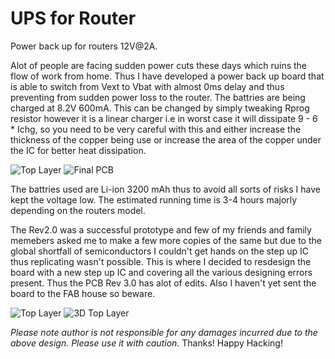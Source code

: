 # UPS for Router
Power back up for routers 12V@2A.

Alot of people are facing sudden power cuts these days which ruins the flow of work from home.
Thus I have developed a power back up board that is able to switch from Vext to Vbat with almost 0ms delay and thus preventing from sudden power loss to the router.
The battries are being charged at 8.2V 600mA. This can be changed by simply tweaking Rprog resistor however it is a linear charger i.e in worst case it will dissipate 9 - 6 * Ichg, so you need to be very careful with this and either increase the thickness of the copper being use or increase the area of the copper under the IC for better heat dissipation.

![Top Layer](https://user-images.githubusercontent.com/36476534/120070263-3ff4a080-c0a7-11eb-8ecc-7f9a77545249.png) ![Final PCB](https://user-images.githubusercontent.com/36476534/120070273-471bae80-c0a7-11eb-8008-2d5029286c3d.jpeg)



The battries used are Li-ion 3200 mAh thus to avoid all sorts of risks I have kept the voltage low.
The estimated running time is 3-4 hours majorly depending on the routers model. 

The Rev2.0 was a successful prototype and few of my friends and family memebers asked me to make a few more copies of the same but due to the global shortfall of semiconductors I couldn't get hands on the step up IC thus replicating wasn't possible. This is where I decided to resdesign the board with a new step up IC and covering all the various designing errors present. 
Thus the PCB Rev 3.0 has alot of edits. Also I haven't yet sent the board to the FAB house so beware.

![Top Layer](https://user-images.githubusercontent.com/36476534/120070301-6581aa00-c0a7-11eb-9ad6-cddf9be4b972.png) ![3D Top Layer](https://user-images.githubusercontent.com/36476534/120070307-6e727b80-c0a7-11eb-84e7-572ea183204a.png)



*Please note author is not responsible for any damages incurred due to the above design. Please use it with caution.*
Thanks! Happy Hacking!

